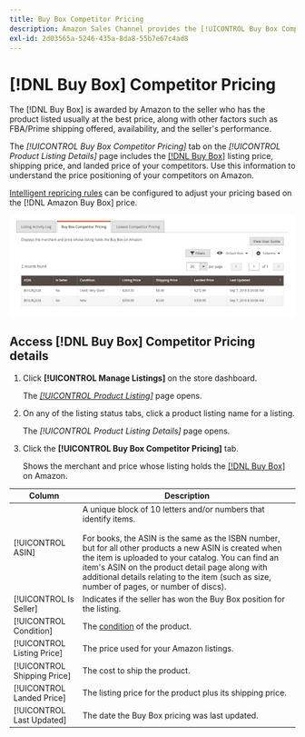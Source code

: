 ```yaml
---
title: Buy Box Competitor Pricing
description: Amazon Sales Channel provides the [!UICONTROL Buy Box Competitor Pricing] tab to help you understand the price positioning of your competitors on Amazon.
exl-id: 2d03565a-5246-435a-8da8-55b7e67c4ad8
---
```

# [!DNL Buy Box] Competitor Pricing

The [!DNL Buy Box] is awarded by Amazon to the seller who has the product listed usually at the best price, along with other factors such as FBA/Prime shipping offered, availability, and the seller's performance.

The _[!UICONTROL Buy Box Competitor Pricing]_ tab  on the _[!UICONTROL Product Listing Details]_ page includes the [[!DNL Buy Box]](./buy-box-competitor-pricing.md) listing price, shipping price, and landed price of your competitors. Use this information to understand the price positioning of your competitors on Amazon.

[Intelligent repricing rules](./intelligent-repricing-rules.md) can be configured to adjust your pricing based on the [!DNL Amazon Buy Box] price.

![Buy Box Competitor Pricing details](assets/amazon-listing-details-buy-box.png)

## Access [!DNL Buy Box] Competitor Pricing details

1. Click **[!UICONTROL Manage Listings]** on the store dashboard.

   The [_[!UICONTROL Product Listing]_](./managing-product-listings.md) page opens.

1. On any of the listing status tabs, click a product listing name for a listing.

   The _[!UICONTROL Product Listing Details]_ page opens.

1. Click the **[!UICONTROL Buy Box Competitor Pricing]** tab.

   Shows the merchant and price whose listing holds the [[!DNL Buy Box]](./buy-box-competitor-pricing.md) on Amazon.

|Column|Description|
|--- |--- |
|[!UICONTROL ASIN]|A unique block of 10 letters and/or numbers that identify items.<br><br>For books, the ASIN is the same as the ISBN number, but for all other products a new ASIN is created when the item is uploaded to your catalog. You can find an item's ASIN on the product detail page along with additional details relating to the item (such as size, number of pages, or number of discs). |
|[!UICONTROL Is Seller]|Indicates if the seller has won the Buy Box position for the listing. |
|[!UICONTROL Condition]|The [condition](./product-listing-condition.md) of the product. |
|[!UICONTROL Listing Price]|The price used for your Amazon listings. |
|[!UICONTROL Shipping Price]|The cost to ship the product. |
|[!UICONTROL Landed Price]|The listing price for the product plus its shipping price. |
|[!UICONTROL Last Updated]|The date the Buy Box pricing was last updated. |

